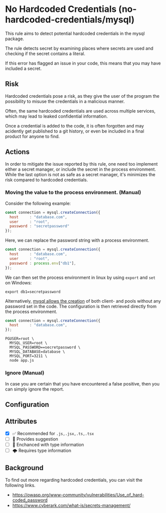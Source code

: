 # No Hardcoded Credentials (no-hardcoded-credentials/mysql)

This rule aims to detect potential hardcoded credentials in the mysql package.

The rule detects secret by examining places where secrets are used and checking if the secret contains a literal.

If this error has flagged an issue in your code, this means that you may have included a secret.

## Risk

Hardcoded credentials pose a risk, as they give the user of the program the possibility to misuse the credentials in a malicious manner.

Often, the same hardcoded credentials are used across multiple services, which may lead to leaked confidential information.

Once a credential is added to the code, it is often forgotten and may acidently get published to a git history, or even be included in a final product for anyone to find.

## Actions

In order to mitigate the issue reported by this rule, one need too implement either a secret manager, or include the secret in the process environment. While the last option is not as safe as a secret manager, it's minimizes the risk compared to hardcoded credentials.

### Moving the value to the process environment. (Manual)

Consider the following example:

```js
const connection = mysql.createConnection({
  host     : "database.com",
  user     : "root",
  password : "secretpassword"
});
```

Here, we can replace the password string with a process environment.

```js
const connection = mysql.createConnection({
  host     : "database.com",
  user     : "root",
  password : process.env["db1"],
});
```

We can then set the process environment in linux by using `export` and `set` on Windows:

```shell
export db1=secretpassword
```

Alternatively, [mysql allows the creation](https://www.npmjs.com/package/mysql#running-tests) of both client- and pools without any password set in the code. The configuration is then retrieved directly from the process environment.

```js
const connection = mysql.createConnection({
  host     : "database.com",
});
```

```shell
PGUSER=root \
  MYSQL_USER=root \
  MYSQL_PASSWORD==secretpassword \
  MYSQL_DATABASE=database \
  MYSQL_PORT=3211 \
  node app.js
```

### Ignore (Manual)

In case you are certain that you have encountered a false positive, then you can simply ignore the report.

## Configuration

## Attributes

- [X] ✅ Recommended for ```.js,.jsx,.ts,.tsx```
- [ ] 🔧 Provides suggestion
- [ ] 💭 Enchanced with type information
- [ ] 🌩 Requires type information

## Background

To find out more regarding hardcoded credentials, you can visit the following links.

- <https://owasp.org/www-community/vulnerabilities/Use_of_hard-coded_password>
- <https://www.cyberark.com/what-is/secrets-management/>
